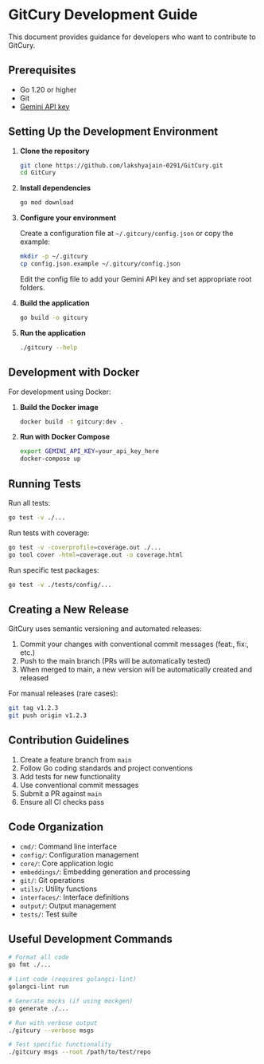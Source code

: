 # GitCury Development Guide

This document provides guidance for developers who want to contribute to GitCury.

## Prerequisites

- Go 1.20 or higher
- Git
- [Gemini API key](https://ai.google.dev/tutorials/setup)

## Setting Up the Development Environment

1. **Clone the repository**

   ```bash
   git clone https://github.com/lakshyajain-0291/GitCury.git
   cd GitCury
   ```

2. **Install dependencies**

   ```bash
   go mod download
   ```

3. **Configure your environment**

   Create a configuration file at `~/.gitcury/config.json` or copy the example:

   ```bash
   mkdir -p ~/.gitcury
   cp config.json.example ~/.gitcury/config.json
   ```

   Edit the config file to add your Gemini API key and set appropriate root folders.

4. **Build the application**

   ```bash
   go build -o gitcury
   ```

5. **Run the application**

   ```bash
   ./gitcury --help
   ```

## Development with Docker

For development using Docker:

1. **Build the Docker image**

   ```bash
   docker build -t gitcury:dev .
   ```

2. **Run with Docker Compose**

   ```bash
   export GEMINI_API_KEY=your_api_key_here
   docker-compose up
   ```

## Running Tests

Run all tests:

```bash
go test -v ./...
```

Run tests with coverage:

```bash
go test -v -coverprofile=coverage.out ./...
go tool cover -html=coverage.out -o coverage.html
```

Run specific test packages:

```bash
go test -v ./tests/config/...
```

## Creating a New Release

GitCury uses semantic versioning and automated releases:

1. Commit your changes with conventional commit messages (feat:, fix:, etc.)
2. Push to the main branch (PRs will be automatically tested)
3. When merged to main, a new version will be automatically created and released

For manual releases (rare cases):

```bash
git tag v1.2.3
git push origin v1.2.3
```

## Contribution Guidelines

1. Create a feature branch from `main`
2. Follow Go coding standards and project conventions
3. Add tests for new functionality
4. Use conventional commit messages
5. Submit a PR against `main`
6. Ensure all CI checks pass

## Code Organization

- `cmd/`: Command line interface
- `config/`: Configuration management
- `core/`: Core application logic
- `embeddings/`: Embedding generation and processing
- `git/`: Git operations
- `utils/`: Utility functions
- `interfaces/`: Interface definitions
- `output/`: Output management
- `tests/`: Test suite

## Useful Development Commands

```bash
# Format all code
go fmt ./...

# Lint code (requires golangci-lint)
golangci-lint run

# Generate mocks (if using mockgen)
go generate ./...

# Run with verbose output
./gitcury --verbose msgs

# Test specific functionality
./gitcury msgs --root /path/to/test/repo
```

